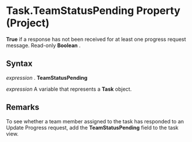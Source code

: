 
# Task.TeamStatusPending Property (Project)

 **True** if a response has not been received for at least one progress request message. Read-only **Boolean** .


## Syntax

 _expression_ . **TeamStatusPending**

 _expression_ A variable that represents a **Task** object.


## Remarks

To see whether a team member assigned to the task has responded to an Update Progress request, add the  **TeamStatusPending** field to the task view.

